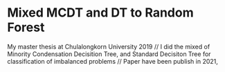 # Mixed MCDT and DT to Random Forest
My master thesis at Chulalongkorn University 2019 //
I did the mixed of Minority Condensation Decisition Tree, and Standard Decisiton Tree for classification of imbalanced problems //
Paper have been publish in 2021,


